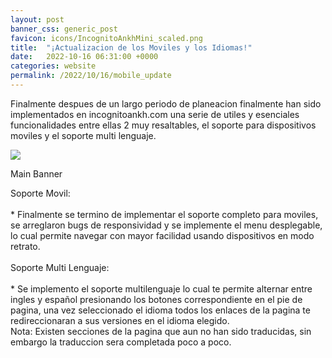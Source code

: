 ```yaml
---
layout: post
banner_css: generic_post
favicon: icons/IncognitoAnkhMini_scaled.png
title:  "¡Actualizacion de los Moviles y los Idiomas!"
date:   2022-10-16 06:31:00 +0000
categories: website
permalink: /2022/10/16/mobile_update
---
```

<!-- Content -->
<p class="justify">
Finalmente despues de un largo periodo de planeacion finalmente han sido implementados en incognitoankh.com una serie de utiles y esenciales funcionalidades entre ellas 2 muy resaltables, el soporte para dispositivos moviles y el soporte multi lenguaje. 
</p>

<div class="card flex_default gallery_item">
    <img src="{{ site.baseurl_root }}/assets/images/icons/monolith.png">  
    <p>Main Banner</p>  
</div>

<!--more-->
<p class="justify"> 
<span class="highlight">Soporte Movil:</span>
<br>
<br>
* Finalmente se termino de implementar el soporte completo para moviles, se arreglaron bugs de responsividad y se implemente el menu desplegable, lo cual permite navegar con mayor facilidad usando dispositivos en modo retrato.
<br>
<br>
<span class="highlight">Soporte Multi Lenguaje:</span>
<br>
<br>
* Se implemento el soporte multilenguaje lo cual te permite alternar entre ingles y español presionando los botones correspondiente en el pie de pagina, una vez seleccionado el idioma todos los enlaces de la pagina te redireccionaran a sus versiones en el idioma elegido.
<br>
Nota: Existen secciones de la pagina que aun no han sido traducidas, sin embargo la traduccion sera completada poco a poco.
</p>